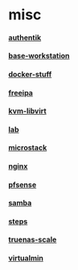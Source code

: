 # misc
#### [authentik](authentik)
#### [base-workstation](base-workstation)
#### [docker-stuff](docker-stuff)
#### [freeipa](freeipa)
#### [kvm-libvirt](kvm-libvirt)
#### [lab](lab)
#### [microstack](microstack)
#### [nginx](nginx)
#### [pfsense](pfsense)
#### [samba](samba)
#### [steps](steps)
#### [truenas-scale](truenas-scale)
#### [virtualmin](virtualmin)
